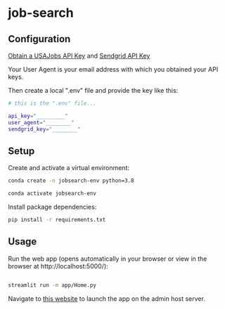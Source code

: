 # job-search


## Configuration


[Obtain a USAJobs API Key](https://developer.usajobs.gov/APIRequest/Index) and [Sendgrid API Key](https://docs.sendgrid.com/for-developers/sending-email/api-getting-started)

Your User Agent is your email address with which you obtained your API keys. 

Then create a local ".env" file and provide the key like this:

```sh
# this is the ".env" file...

api_key="_________"
user_agent="________"
sendgrid_key="________"
```
## Setup

Create and activate a virtual environment:

```sh
conda create -n jobsearch-env python=3.8

conda activate jobsearch-env
```

Install package dependencies:

```sh
pip install -r requirements.txt
```

## Usage

Run the web app (opens automatically in your browser or view in the browser at http://localhost:5000/):

```sh

streamlit run -m app/Home.py

```

Navigate to [this website](https://usajobs-search.streamlit.app) to launch the app on the admin host server. 

